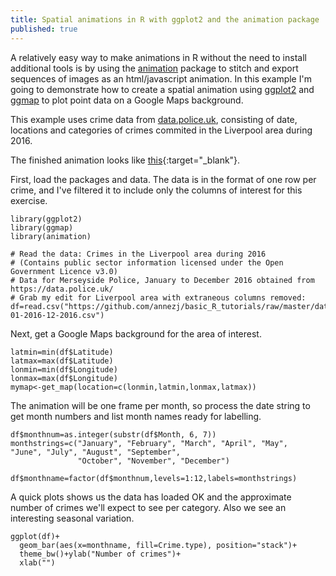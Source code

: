 ```yaml
---
title: Spatial animations in R with ggplot2 and the animation package
published: true
---
```


A relatively easy way to make animations in R without the need to install additional tools is by using the [animation](https://cran.r-project.org/web/packages/animation/index.html) package to stitch and export sequences of images as an html/javascript animation. In this example I'm going to demonstrate how to create a spatial animation using [ggplot2](http://ggplot2.org/) and [ggmap](https://cran.r-project.org/web/packages/ggmap/index.html) to plot point data on a Google Maps background.  

This example uses crime data from [data.police.uk](https://data.police.uk/), consisting of date, locations and categories of crimes commited in the Liverpool area during 2016.

The finished animation looks like [this](https://annezj.github.io/assets/animations/anim-embed.html){:target="_blank"}.

First, load the packages and data. The data is in the format of one row per crime, and I've filtered it to include only the columns of interest for this exercise.  

```
library(ggplot2)
library(ggmap)
library(animation)

# Read the data: Crimes in the Liverpool area during 2016 
# (Contains public sector information licensed under the Open Government Licence v3.0)
# Data for Merseyside Police, January to December 2016 obtained from https://data.police.uk/
# Grab my edit for Liverpool area with extraneous columns removed:
df=read.csv("https://github.com/annezj/basic_R_tutorials/raw/master/data/Liverpool-01-2016-12-2016.csv")
```

Next, get a Google Maps background for the area of interest.
```
latmin=min(df$Latitude)
latmax=max(df$Latitude)
lonmin=min(df$Longitude)
lonmax=max(df$Longitude)
mymap<-get_map(location=c(lonmin,latmin,lonmax,latmax)) 
```

The animation will be one frame per month, so process the date string to get month numbers and list month names ready for labelling.

```
df$monthnum=as.integer(substr(df$Month, 6, 7))
monthstrings=c("January", "February", "March", "April", "May", 					"June", "July", "August", "September",
               "October", "November", "December")
               df$monthname=factor(df$monthnum,levels=1:12,labels=monthstrings)
```

A quick plots shows us the data has loaded OK and the approximate number of crimes we'll expect to see per category. Also we see an interesting seasonal variation.

```
ggplot(df)+
  geom_bar(aes(x=monthname, fill=Crime.type), position="stack")+
  theme_bw()+ylab("Number of crimes")+
  xlab("")
```


